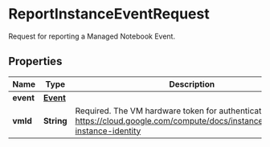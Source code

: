 

# ReportInstanceEventRequest

Request for reporting a Managed Notebook Event.

## Properties

| Name | Type | Description | Notes |
|------------ | ------------- | ------------- | -------------|
|**event** | [**Event**](Event.md) |  |  [optional] |
|**vmId** | **String** | Required. The VM hardware token for authenticating the VM. https://cloud.google.com/compute/docs/instances/verifying-instance-identity |  [optional] |



